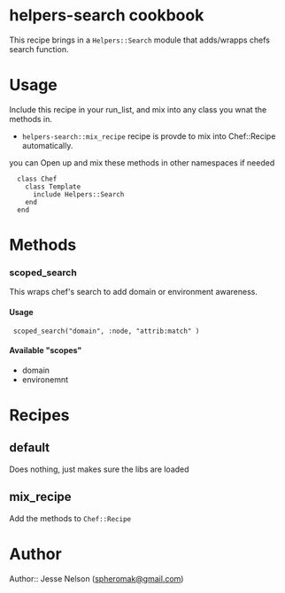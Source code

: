 # helpers-search cookbook
This recipe brings in a `Helpers::Search` module that adds/wrapps chefs search function.

# Usage
Include this recipe in your run_list, and mix into any class you wnat the methods in.
* `helpers-search::mix_recipe` recipe is provde to mix into Chef::Recipe automatically. 


you can Open up and mix these methods in other namespaces if needed
     
      class Chef
        class Template
          include Helpers::Search  
        end
      end

# Methods
### scoped_search

This wraps chef's search to add domain or environment awareness.

#### Usage 
     
     scoped_search("domain", :node, "attrib:match" )

#### Available "scopes"

* domain
* environemnt 

# Recipes
## default
  Does nothing, just makes sure the libs are loaded

## mix_recipe
  Add the methods to `Chef::Recipe` 

# Author
Author:: Jesse Nelson (<spheromak@gmail.com>)
